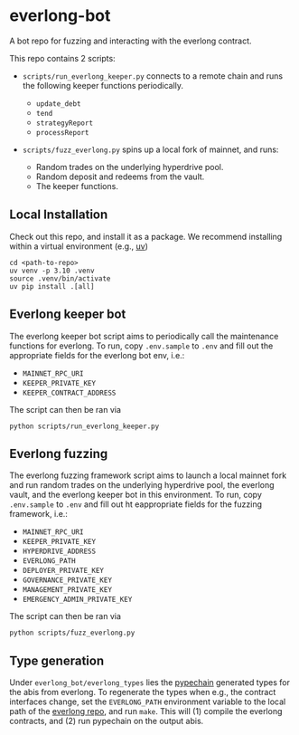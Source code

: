 # everlong-bot
A bot repo for fuzzing and interacting with the everlong contract.

This repo contains 2 scripts:
- `scripts/run_everlong_keeper.py` connects to a remote chain and runs the following keeper functions periodically.
  - `update_debt`
  - `tend`
  - `strategyReport`
  - `processReport`

- `scripts/fuzz_everlong.py` spins up a local fork of mainnet, and runs:
  - Random trades on the underlying hyperdrive pool.
  - Random deposit and redeems from the vault.
  - The keeper functions.

## Local Installation
Check out this repo, and install it as a package. We recommend installing within a virtual environment (e.g., [uv](https://github.com/astral-sh/uv))

```
cd <path-to-repo>
uv venv -p 3.10 .venv
source .venv/bin/activate
uv pip install .[all]
```

## Everlong keeper bot
The everlong keeper bot script aims to periodically call the maintenance functions for everlong. To run, copy `.env.sample` to `.env` and fill out the appropriate fields for the everlong bot env, i.e.:

- `MAINNET_RPC_URI`
- `KEEPER_PRIVATE_KEY`
- `KEEPER_CONTRACT_ADDRESS`

The script can then be ran via

```
python scripts/run_everlong_keeper.py
```

## Everlong fuzzing
The everlong fuzzing framework script aims to launch a local mainnet fork and run random trades on the underlying hyperdrive pool, the everlong vault, and the everlong keeper bot in this environment. To run, copy `.env.sample` to `.env` and fill out ht eappropriate fields for the fuzzing framework, i.e.:

- `MAINNET_RPC_URI`
- `KEEPER_PRIVATE_KEY`
- `HYPERDRIVE_ADDRESS`
- `EVERLONG_PATH`
- `DEPLOYER_PRIVATE_KEY`
- `GOVERNANCE_PRIVATE_KEY`
- `MANAGEMENT_PRIVATE_KEY`
- `EMERGENCY_ADMIN_PRIVATE_KEY`

The script can then be ran via

```
python scripts/fuzz_everlong.py
```

## Type generation
Under `everlong_bot/everlong_types` lies the [pypechain](https://github.com/delvtech/pypechain) generated types for the abis from everlong. To regenerate the types when e.g., the contract interfaces change, set the `EVERLONG_PATH` environment variable to the local path of the [everlong repo](https://github.com/delvtech/everlong), and run `make`. This will (1) compile the everlong contracts, and (2) run pypechain on the output abis.



